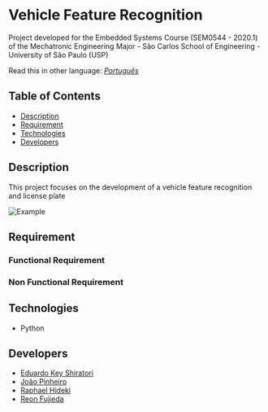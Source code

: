 # Vehicle Feature Recognition
Project developed for the Embedded Systems Course (SEM0544 - 2020.1) of the Mechatronic Engineering Major - São Carlos School of Engineering - University of São Paulo (USP)

Read this in other language:
[_Português_](README.pt-BR.md)

## Table of Contents

- [Description](#Description)
- [Requirement](#Requirement)
- [Technologies](#technologies)
- [Developers](#Developers)

## Description
This project focuses on the development of a vehicle feature recognition and license plate

![Example](./assets/vehicle_ex.jpeg)


## Requirement

### Functional Requirement
 
### Non Functional Requirement

## Technologies
- Python

## Developers
- [Eduardo Key Shiratori](https://github.com/EduardoKeyS)
- [João Pinheiro](https://github.com/joaomh)
- [Raphael Hideki](https://github.com/raphaelyokosawa/)
- [Reon Fujieda](https://github.com/reonfk)
